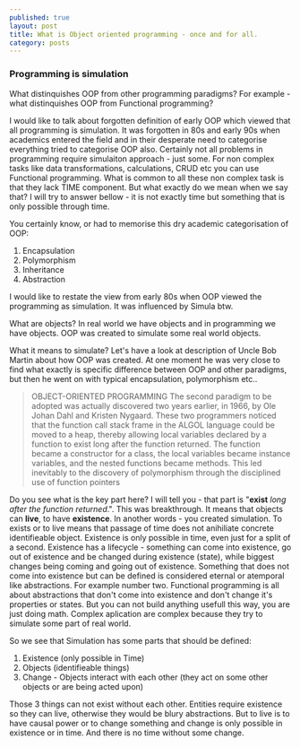 ```yaml
---
published: true
layout: post
title: What is Object oriented programming - once and for all.
category: posts
---
```

### Programming is simulation

What distinquishes OOP from other programming paradigms? For example - what distinquishes OOP from Functional programming?

I would like to talk about forgotten definition of early OOP which viewed that all programming is simulation. It was forgotten in 80s and early 90s when academics entered the field and in their desperate need to categorise everything tried to categorise OOP also. Certainly not all problems in programming require simulaiton approach - just some. For non complex tasks like data transformations, calculations, CRUD etc you can use Functional programming. What is common to all these non complex task is that they lack TIME component. But what exactly do we mean when we say that? I will try to answer bellow - it is not exactly time but something that is only possible through time.  

You certainly know, or had to memorise this dry academic categorisation of OOP:

1. Encapsulation
2. Polymorphism
3. Inheritance
4. Abstraction

I would like to restate the view from early 80s when OOP viewed the programming as simulation. It was influenced by Simula btw. 

What are objects? In real world we have objects and in programming we have objects. OOP was created to simulate some real world objects.

What it means to simulate? Let's have a look at description of Uncle Bob Martin about how OOP was created. At one moment he was very close to find what exactly is specific difference between OOP and other paradigms, but then he went on with typical encapsulation, polymorphism etc..

>OBJECT-ORIENTED PROGRAMMING
>The second paradigm to be adopted was actually discovered two years earlier, in 1966,
>by Ole Johan Dahl and Kristen Nygaard. These two programmers noticed that the
>function call stack frame in the ALGOL language could be moved to a heap, thereby
>allowing local variables declared by a function to exist long after the function returned.
>The function became a constructor for a class, the local variables became instance
>variables, and the nested functions became methods. This led inevitably to the discovery
>of polymorphism through the disciplined use of function pointers

Do you see what is the key part here? I will tell you - that part is "**exist** *long after the function returned*.". This was breakthrough. It means that objects can **live**, to have **existence**. In another words - you created simulation. To exists or to live means that passage of time does not anihiliate concrete identifieable object. Existence is only possible in time, even just for a split of a second. Existence has a lifecycle - something can come into existence, go out of existence and be changed during existence (state), while biggest changes being coming and going out of existence. Something that does not come into existence but can be defined is considered eternal or atemporal like abstractions. For example number two. Functional programming is all about abstractions that don't come into existence and don't change it's properties or states. But you can not build anything usefull this way, you are just doing math. Complex aplication are complex because they try to simulate some part of real world.

So we see that Simulation has some parts that should be defined:

1. Existence (only possible in Time)
2. Objects (identifieable things)
3. Change - Objects interact with each other (they act on some other objects or are being acted upon)

Those 3 things can not exist without each other.
Entities require existence so they can live, otherwise they would be blury abstractions.
 But to live is to have causal power or to change something and change is only possible in existence or in time. And there is no time without some change. 